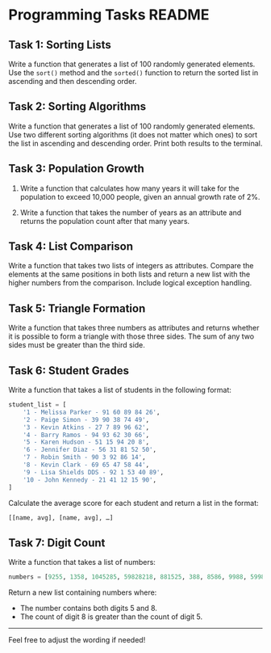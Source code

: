 # Programming Tasks README

## Task 1: Sorting Lists

Write a function that generates a list of 100 randomly generated elements. Use the `sort()` method and the `sorted()` function to return the sorted list in ascending and then descending order.

## Task 2: Sorting Algorithms

Write a function that generates a list of 100 randomly generated elements. Use two different sorting algorithms (it does not matter which ones) to sort the list in ascending and descending order. Print both results to the terminal.

## Task 3: Population Growth

1. Write a function that calculates how many years it will take for the population to exceed 10,000 people, given an annual growth rate of 2%.
   
2. Write a function that takes the number of years as an attribute and returns the population count after that many years.

## Task 4: List Comparison

Write a function that takes two lists of integers as attributes. Compare the elements at the same positions in both lists and return a new list with the higher numbers from the comparison. Include logical exception handling.

## Task 5: Triangle Formation

Write a function that takes three numbers as attributes and returns whether it is possible to form a triangle with those three sides. The sum of any two sides must be greater than the third side.

## Task 6: Student Grades

Write a function that takes a list of students in the following format:

```python
student_list = [
    '1 - Melissa Parker - 91 60 89 84 26',
    '2 - Paige Simon - 39 90 38 74 49',
    '3 - Kevin Atkins - 27 7 89 96 62',
    '4 - Barry Ramos - 94 93 62 30 66',
    '5 - Karen Hudson - 51 15 94 20 8',
    '6 - Jennifer Diaz - 56 31 81 52 50',
    '7 - Robin Smith - 90 3 92 86 14',
    '8 - Kevin Clark - 69 65 47 58 44',
    '9 - Lisa Shields DDS - 92 1 53 40 89',
    '10 - John Kennedy - 21 41 12 15 90',
]
```

Calculate the average score for each student and return a list in the format:

```python
[[name, avg], [name, avg], …]
```

## Task 7: Digit Count

Write a function that takes a list of numbers:

```python
numbers = [9255, 1358, 1045285, 59828218, 881525, 388, 8586, 9988, 599828, 812358, 855, 85585, 85885, 888]
```

Return a new list containing numbers where:
- The number contains both digits 5 and 8.
- The count of digit 8 is greater than the count of digit 5.

---

Feel free to adjust the wording if needed!